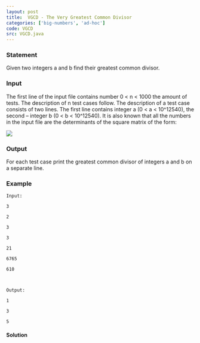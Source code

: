 ```yaml
---
layout: post
title:  VGCD - The Very Greatest Common Divisor
categories: ['big-numbers', 'ad-hoc']
code: VGCD
src: VGCD.java
---
```


### **Statement**

Given two integers a and b find their greatest common divisor.

### Input

The first line of the input file contains number 0 < n < 1000 the amount of
tests. The description of n test cases follow. The description of a test case
consists of two lines. The first line contains integer a (0 < a < 10^12540),
the second – integer b (0 < b < 10^12540). It is also known that all the
numbers in the input file are the determinants of the square matrix of the
form:

![](https://www.spoj.com/content/spookycookie:fibb)

### Output

For each test case print the greatest common divisor of integers a and b on a
separate line.

### Example

    
    
    Input:
    3
    2
    3
    3
    21
    6765
    610
    
    Output:
    1
    3
    5
    
    



#### **Solution**



